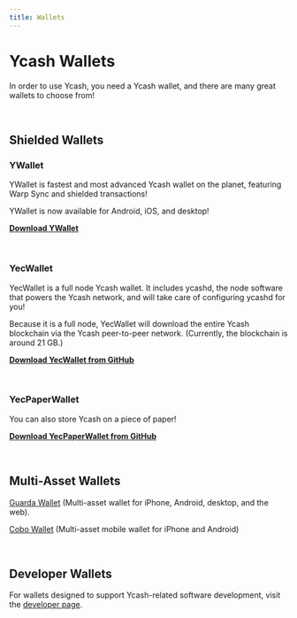 ```yaml
---
title: Wallets
---
```


# Ycash Wallets

In order to use Ycash, you need a Ycash wallet, and there are many great wallets to choose from!

<br/>

## Shielded Wallets

### YWallet

YWallet is fastest and most advanced Ycash wallet on the planet, featuring Warp Sync and shielded transactions!

YWallet is now available for Android, iOS, and desktop!

**[Download YWallet](https://ywallet.app)**

<br/>

### YecWallet

YecWallet is a full node Ycash wallet. It includes ycashd, the node software that powers the Ycash network, and will take care of configuring ycashd for you!

Because it is a full node, YecWallet will download the entire Ycash blockchain via the Ycash peer-to-peer network. (Currently, the blockchain is around 21 GB.)

**[Download YecWallet from GitHub](https://github.com/ycashfoundation/yecwallet/releases)**

<br/>

### YecPaperWallet

You can also store Ycash on a piece of paper!

**[Download YecPaperWallet from GitHub](https://github.com/ycashfoundation/yecpaperwallet/releases)**

<!--(For small amounts of Ycash, check out the [web-based version of YecPaperWallet](https://paper.ycash.xyz).)-->

<br/>

## Multi-Asset Wallets

[Guarda Wallet](https://guarda.com) (Multi-asset wallet for iPhone, Android, desktop, and the web).

[Cobo Wallet](https://cobo.com/) (Multi-asset mobile wallet for iPhone and Android)

<br/>

## Developer Wallets

For wallets designed to support Ycash-related software development, visit the [developer page](/dev).